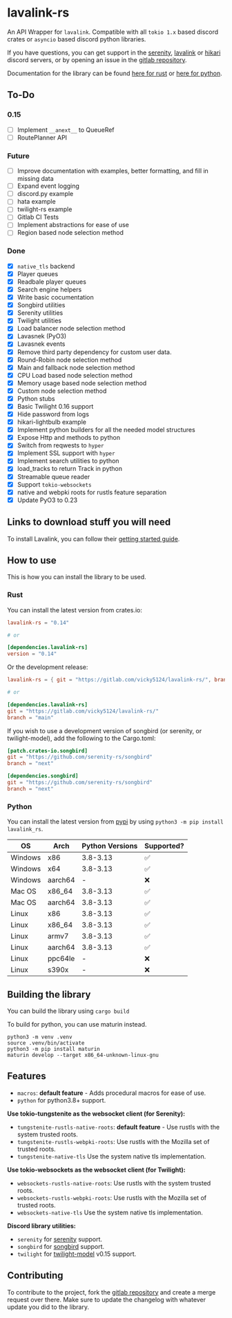# lavalink-rs

An API Wrapper for `lavalink`. Compatible with all `tokio 1.x` based discord crates or `asyncio` based discord python libraries.

If you have questions, you can get support in the [serenity](https://discord.gg/serenity-rs), [lavalink](https://discord.gg/2rpnXNfRRU) or [hikari](https://discord.gg/hikari)
discord servers, or by opening an issue in the [gitlab repository](https://gitlab.com/vicky5124/lavalink-rs).

Documentation for the library can be found [here for rust](https://docs.rs/lavalink-rs) or [here for python](https://vicky5124.github.io/lavalink-rs/lavalink_rs.html).

## To-Do

### 0.15

- [ ] Implement `__anext__` to QueueRef
- [ ] RoutePlanner API

### Future

- [ ] Improve documentation with examples, better formatting, and fill in missing data
- [ ] Expand event logging
- [ ] discord.py example
- [ ] hata example
- [ ] twilight-rs example
- [ ] Gitlab CI Tests
- [ ] Implement abstractions for ease of use
- [ ] Region based node selection method

### Done

- [x] `native_tls` backend
- [x] Player queues
- [x] Readbale player queues
- [x] Search engine helpers
- [x] Write basic cocumentation
- [x] Songbird utilities
- [x] Serenity utilities
- [x] Twilight utilities
- [x] Load balancer node selection method
- [x] Lavasnek (PyO3)
- [x] Lavasnek events
- [x] Remove third party dependency for custom user data.
- [x] Round-Robin node selection method
- [x] Main and fallback node selection method
- [x] CPU Load based node selection method
- [x] Memory usage based node selection method
- [x] Custom node selection method
- [x] Python stubs
- [x] Basic Twilight 0.16 support
- [x] Hide password from logs
- [x] hikari-lightbulb example
- [x] Implement python builders for all the needed model structures
- [x] Expose Http and methods to python
- [x] Switch from reqwests to `hyper`
- [x] Implement SSL support with `hyper`
- [x] Implement search utilities to python
- [x] load_tracks to return Track in python
- [x] Streamable queue reader
- [x] Support `tokio-websockets`
- [x] native and webpki roots for rustls feature separation
- [x] Update PyO3 to 0.23

## Links to download stuff you will need

To install Lavalink, you can follow their [getting started guide](https://lavalink.dev/getting-started/index.html).

## How to use

This is how you can install the library to be used.

### Rust

You can install the latest version from crates.io:

```toml
lavalink-rs = "0.14"

# or

[dependencies.lavalink-rs]
version = "0.14"
```

Or the development release:

```toml
lavalink-rs = { git = "https://gitlab.com/vicky5124/lavalink-rs/", branch = "main"}

# or

[dependencies.lavalink-rs]
git = "https://gitlab.com/vicky5124/lavalink-rs/"
branch = "main"
```

If you wish to use a development version of songbird (or serenity, or twilight-model), add the following to the Cargo.toml:

```toml
[patch.crates-io.songbird]
git = "https://github.com/serenity-rs/songbird"
branch = "next"

[dependencies.songbird]
git = "https://github.com/serenity-rs/songbird"
branch = "next"
```

### Python

You can install the latest version from [pypi](https://pypi.org/project/lavalink_rs/) by using `python3 -m pip install lavalink_rs`.

OS | Arch | Python Versions | Supported?
-|-|-|-
Windows | x86 | 3.8-3.13 | ✅
Windows | x64 | 3.8-3.13 | ✅
Windows | aarch64 | - | ❌
Mac OS | x86_64 | 3.8-3.13 | ✅
Mac OS | aarch64 | 3.8-3.13 | ✅
Linux | x86 | 3.8-3.13 | ✅
Linux | x86_64 | 3.8-3.13 | ✅
Linux | armv7 | 3.8-3.13 | ✅
Linux | aarch64 | 3.8-3.13 | ✅
Linux | ppc64le | - | ❌
Linux | s390x | - | ❌

## Building the library

You can build the library using `cargo build`

To build for python, you can use maturin instead.

```
python3 -m venv .venv
source .venv/bin/activate
python3 -m pip install maturin
maturin develop --target x86_64-unknown-linux-gnu
```

## Features

- `macros`: **default feature** - Adds procedural macros for ease of use.
- `python` for python3.8+ support.

**Use tokio-tungstenite as the websocket client (for Serenity):**

- `tungstenite-rustls-native-roots`: **default feature** - Use rustls with the system trusted roots.
- `tungstenite-rustls-webpki-roots`: Use rustls with the Mozilla set of trusted roots.
- `tungstenite-native-tls` Use the system native tls implementation.

**Use tokio-websockets as the websocket client (for Twilight):**

- `websockets-rustls-native-roots`: Use rustls with the system trusted roots.
- `websockets-rustls-webpki-roots`: Use rustls with the Mozilla set of trusted roots.
- `websockets-native-tls` Use the system native tls implementation.

**Discord library utilities:**

- `serenity` for [serenity](https://lib.rs/crates/serenity) support.
- `songbird` for [songbird](https://lib.rs/crates/songbird) support.
- `twilight` for [twilight-model](https://lib.rs/crates/twilight-model) v0.15 support.

## Contributing

To contribute to the project, fork the [gitlab repository](https://gitlab.com/vicky5124/lavalink-rs) and create a merge request over there. Make sure to update the changelog with whatever update you did to the library.
